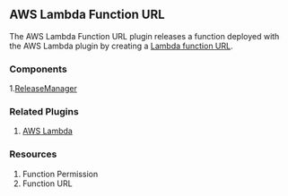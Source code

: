 ## AWS Lambda Function URL

The AWS Lambda Function URL plugin releases a function deployed with the AWS 
Lambda plugin by creating a [Lambda function URL](https://docs.aws.amazon.com/lambda/latest/dg/lambda-urls.html).

### Components
1.[ReleaseManager](/waypoint/integrations/lambda-function-url/latest/components/release-manager)

### Related Plugins

1. [AWS Lambda](/waypoint/integrations/aws-lambda)

### Resources

1. Function Permission
2. Function URL